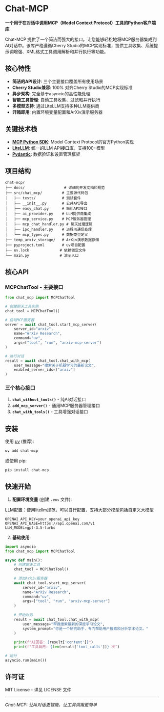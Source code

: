 # Chat-MCP

**一个用于在对话中调用MCP（Model Context Protocol）工具的Python客户端库**

Chat-MCP 提供了一个简洁而强大的接口，让您能够轻松地将MCP服务器集成到AI对话中。该库严格遵循Cherry Studio的MCP实现标准，提供工具收集、系统提示词增强、XML格式工具调用解析和并行执行等功能。

## 核心特性

- **简洁的API设计**: 三个主要接口覆盖所有使用场景
- **Cherry Studio兼容**: 100% 对齐Cherry Studio的MCP实现标准
- **异步架构**: 完全基于asyncio的高性能处理
- **智能工具管理**: 自动工具收集、过滤和并行执行
- **多模型支持**: 通过LiteLLM支持多种LLM提供商
- **开箱即用**: 内置环境变量配置和ArXiv演示服务器

## 关键技术栈

- **[MCP Python SDK](https://github.com/modelcontextprotocol/python-sdk)**: Model Context Protocol的官方Python实现
- **[LiteLLM](https://docs.litellm.ai/)**: 统一的LLM API接口库，支持100+模型
- **[Pydantic](https://docs.pydantic.dev/)**: 数据验证和设置管理框架

## 项目结构

```
chat-mcp/
├── docs/                  # 详细的开发文档和规范
├── src/chat_mcp/         # 主要源代码包
│   ├── tests/            # 测试套件
│   ├── __init__.py       # 公共API导出
│   ├── easy_chat.py      # 简化API接口
│   ├── ai_provider.py    # LLM提供商集成
│   ├── mcp_service.py    # MCP服务器管理
│   ├── mcp_chat_handler.py # 聊天处理逻辑
│   ├── ipc_handler.py    # 进程间通信处理
│   └── mcp_types.py      # 数据类型定义
├── temp_arxiv_storage/   # ArXiv演示数据存储
├── pyproject.toml        # uv项目配置
├── uv.lock              # 依赖锁定文件
└── main.py              # 演示入口
```


## 核心API

### MCPChatTool - 主要接口

```python
from chat_mcp import MCPChatTool

# 创建聊天工具实例
chat_tool = MCPChatTool()

# 启动MCP服务器
server = await chat_tool.start_mcp_server(
    server_id="arxiv",
    name="ArXiv Research",
    command="uv",
    args=["tool", "run", "arxiv-mcp-server"]
)

# 进行对话
result = await chat_tool.chat_with_mcp(
    user_message="搜索关于机器学习的最新论文",
    enabled_server_ids=["arxiv"]
)
```

### 三个核心接口

1. **`chat_without_tools()`** - 纯AI对话接口
2. **`add_mcp_server()`** - 通用MCP服务器管理接口  
3. **`chat_with_tools()`** - 工具增强对话接口

## 安装

使用 [uv](https://github.com/astral-sh/uv) (推荐):

```bash
uv add chat-mcp
```

或使用 pip:

```bash
pip install chat-mcp
```

## 快速开始

1. **配置环境变量** (创建 `.env` 文件):

LLM配置：使用litellm规范，可以自行配置，支持大部分模型包括自定义大模型

```env
OPENAI_API_KEY=your_openai_api_key
OPENAI_API_BASE=https://api.openai.com/v1
LLM_MODEL=gpt-3.5-turbo
```

2. **基础使用**:

```python
import asyncio
from chat_mcp import MCPChatTool

async def main():
    # 创建聊天工具
    chat_tool = MCPChatTool()
    
    # 添加ArXiv服务器
    await chat_tool.start_mcp_server(
        server_id="arxiv",
        name="ArXiv Research", 
        command="uv",
        args=["tool", "run", "arxiv-mcp-server"]
    )
    
    # 开始对话
    result = await chat_tool.chat_with_mcp(
        user_message="帮我搜索最新的深度学习论文",
        system_prompt="你是一个研究助手，专门帮助用户搜索和分析学术论文。"
    )
    
    print(f"AI回答: {result['content']}")
    print(f"工具调用: {len(result['tool_calls'])} 次")

# 运行
asyncio.run(main())
```

## 许可证

MIT License - 详见 LICENSE 文件

---

*Chat-MCP: 让AI对话更智能，让工具调用更简单*
